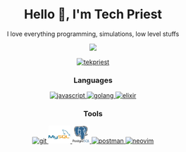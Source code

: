 <h1 align="center">Hello 👋, I'm Tech Priest</h1>
<p align="center">I love everything programming, simulations, low level stuffs</p>

<!-- <p align="center"> -->
<!--     <a href="https://tpriest.dev/"><img src="https://github.com/en1tan/en1tan/raw/main/me.svg?sanitize=true" alt="Me" height="70" /></a> -->
<!--     <a href="https://dev.to/x1k"><img src='https://github.com/en1tan/en1tan/raw/main/blog.svg?sanitize=true' alt="Blog" title="Blog" height='70'/></a> -->
<!--   <a href="https://github.com/en1tan"><img src='https://github.com/en1tan/en1tan/raw/main/projects.svg?sanitize=true' alt="Projects" title="Projects" height='70'/></a> -->
<!--   <a href="https://twitter.com/strae_dev"><img src='https://github.com/en1tan/en1tan/raw/main/tweets.svg?sanitize=true' alt="Tweets" title="Tweets" height='70'/></a> -->
<!--    <a href="https://instagram.com/strae_dev"><img src='https://github.com/en1tan/en1tan/raw/main/photos.svg?sanitize=true' alt="Photos" title="Photos" height='70'/></a> -->
<!--   <a href="https://github.com/sponsors/en1tan"><img src='https://github.com/en1tan/en1tan/raw/main/sponsor.svg?sanitize=true' alt="Sponsor" title="Sponsor" height='70'/></a> -->
<!-- </p> -->

<!--<p align="center">
<img src="https://komarev.com/ghpvc/?username=tekpriest&label=Profile%20views&color=0e75b6&style=flat" alt="tekpriest" />
</p>-->

<p align="center">
<a href="https://github.com/ryo-ma/github-profile-trophy">
<img src="https://github-profile-trophy.vercel.app/?username=tekpriest&row=2&column=3" />
</a>
</p>

<p align="center"> <a href="https://twitter.com/tpryst" target="blank"><img src="https://img.shields.io/twitter/follow/tpryst?logo=twitter&style=for-the-badge" alt="tekpriest" /></a> </p>

<h3 align="center">Languages</h3>
<p align="center">
<a href="https://nodejs.org" target="_blank" rel="noreferrer"> <img src="https://upload.wikimedia.org/wikipedia/commons/9/99/Unofficial_JavaScript_logo_2.svg" alt="javascript" width="30" height="40"/> </a>
<!-- <a href="https://ziglang.org" target="_blank" rel="noreferrer"> <img src="https://www.svgrepo.com/show/374210/zig.svg" alt="ziglang" width="60" height="40"/> </a> -->
<a href="https://go.dev/" target="_blank" rel="noreferrer"> <img src="https://go.dev/images/go-logo-white.svg" alt="golang" width="40" height="40"/> </a>
<a href="https://elixir-lang.org/" target="_blank" rel="noreferrer"> <img src="https://avatars.githubusercontent.com/u/1481354?s=48&v=4" alt="elixir" width="40" height="40" /> </a>
</p>
<h3 align="center">Tools</h3>
<p align="center">
<a href="https://git-scm.com/" target="_blank" rel="noreferrer"> <img src="https://www.vectorlogo.zone/logos/git-scm/git-scm-icon.svg" alt="git" width="40" height="40"/> </a>
<a href="https://www.mysql.com/" target="_blank" rel="noreferrer"> <img src="https://raw.githubusercontent.com/devicons/devicon/master/icons/mysql/mysql-original-wordmark.svg" alt="mysql" width="50" height="40"/> </a>
<a href="https://www.postgresql.org" target="_blank" rel="noreferrer"> <img src="https://raw.githubusercontent.com/devicons/devicon/master/icons/postgresql/postgresql-original-wordmark.svg" alt="postgresql" width="40" height="40"/> </a>
<a href="https://postman.com" target="_blank" rel="noreferrer"> <img src="https://www.vectorlogo.zone/logos/getpostman/getpostman-icon.svg" alt="postman" width="40" height="40"/> </a>
<a href="https://neovim.io/" target="_blank" rel="noreferrer"> <img src="https://upload.wikimedia.org/wikipedia/commons/thumb/3/3a/Neovim-mark.svg/738px-Neovim-mark.svg.png?20150131093814" width="40" height="40" alt="neovim"/>
</a>

</p>

<!--<p align="center"><img align="center" src="https://github-readme-stats.vercel.app/api/top-langs?username=tekpriest&show_icons=true&locale=en&layout=compact" alt="tekpriest" /></p>-->

<!--<p align="center"><img align="center" src="https://github-readme-stats.vercel.app/api?username=tekpriest&show_icons=true&locale=en" alt="tekpriest" /></p>-->
